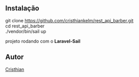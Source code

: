 ## Instalação

git clone https://github.com/cristhiankelm/rest_api_barber.git <br>
cd rest_api_barber <br>
./vendor/bin/sail up <br>

projeto rodando com o <b>Laravel-Sail</b>


## Autor

<a href="https://www.cristhiankelm.me">Cristhian</a>

